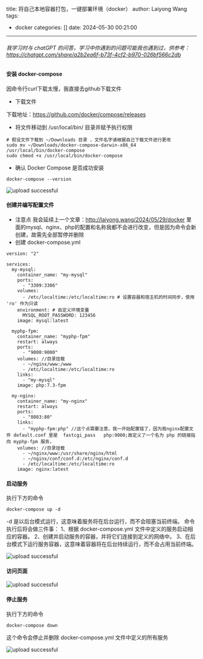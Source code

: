 title: 将自己本地容器打包，一键部署环境（docker）
author: Laiyong Wang
tags:
  - docker
categories: []
date: 2024-05-30 00:21:00
---
###### 我学习时与 chatGPT 的问答，学习中你遇到的问题可能我也遇到过，供参考：https://chatgpt.com/share/a2b2ea6f-b73f-4cf2-b970-026bf566c2db
#### 安装 docker-compose
因命令行curl下载太慢，我直接去github下载文件
- 下载文件

下载地址：https://github.com/docker/compose/releases
- 将文件移动到 /usr/local/bin/ 目录并赋予执行权限

```
# 假设文件下载到 ~/Downloads 目录 ，文件名字请根据自己下载文件进行更改
sudo mv ~/Downloads/docker-compose-darwin-x86_64 /usr/local/bin/docker-compose
sudo chmod +x /usr/local/bin/docker-compose
```
- 确认 Docker Compose 是否成功安装

```
docker-compose --version
```

![upload successful](/images/pasted-50.png)

#### 创建并编写配置文件
- 注意点
我会延续上一个文章：http://laiyong.wang/2024/05/29/docker
里面的mysql、nginx、php的配置和名称我都不会进行改变，但是因为命令会新创建，故需先全部暂停并删除
- 创建 docker-compose.yml
```
version: "2"

services:
  my-mysql:
    container_name: "my-mysql"
    ports:
      - "3309:3306"
    volumes:
      - /etc/localtime:/etc/localtime:ro # 设置容器和宿主机的时间同步，使用 'ro' 作为只读
    environment: # 自定义环境变量
      MYSQL_ROOT_PASSWORD: 123456
    image: mysql:latest

  myphp-fpm:
    container_name: "myphp-fpm"
    restart: always
    ports:
      - "9000:9000"
    volumes: //目录挂载
      - ~/nginx/www:/www
      - /etc/localtime:/etc/localtime:ro
    links:
      - "my-mysql"
    image: php:7.3-fpm

  my-nginx:
    container_name: "my-nginx"
    restart: always
    ports:
      - "8083:80"
    links:
      - "myphp-fpm:php" //这个点需要注意，我一开始配置错了，因为我nginx配置文件 default.conf 里是  fastcgi_pass   php:9000;故定义了一个名为 php 的链接指向 myphp-fpm 服务，
    volumes: //目录挂载
      - ~/nginx/www:/usr/share/nginx/html 
      - ~/nginx/conf/conf.d:/etc/nginx/conf.d
      - /etc/localtime:/etc/localtime:ro
    image: nginx:latest
```
#### 启动服务
执行下方的命令
```
docker-compose up -d
```
-d 是以后台模式运行，这意味着服务将在后台运行，而不会阻塞当前终端。
命令执行后将会做三件事：
1、根据 docker-compose.yml 文件中定义的服务启动相应的容器。
2、创建并启动服务的容器，并将它们连接到定义的网络中。
3、在后台模式下运行服务容器，这意味着容器将在后台持续运行，而不会占用当前终端。

![upload successful](/images/pasted-51.png)
#### 访问页面

![upload successful](/images/pasted-52.png)
#### 停止服务
执行下方的命令
```
docker-compose down
```
这个命令会停止并删除 docker-compose.yml 文件中定义的所有服务

![upload successful](/images/pasted-53.png)

